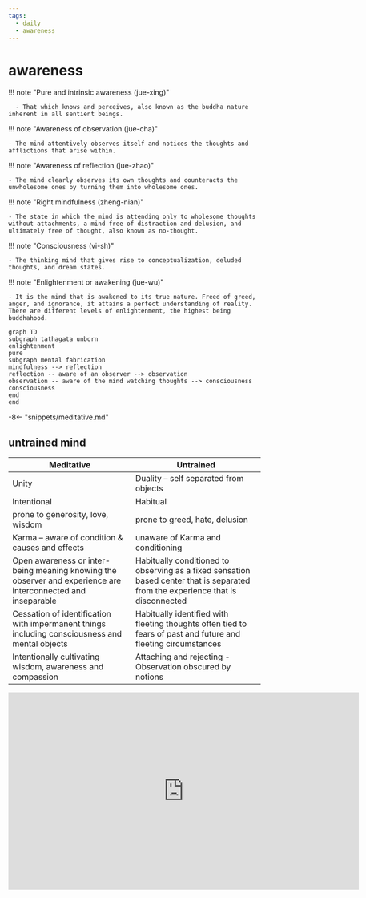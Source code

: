 ```yaml
---
tags:
  - daily 
  - awareness
---
```

# awareness

!!! note "Pure and intrinsic awareness (jue-xing)"

      - That which knows and perceives, also known as the buddha nature inherent in all sentient beings.

!!! note "Awareness of observation (jue-cha)"

    - The mind attentively observes itself and notices the thoughts and afflictions that arise within.

!!! note "Awareness of reflection (jue-zhao)"

    - The mind clearly observes its own thoughts and counteracts the unwholesome ones by turning them into wholesome ones.

!!! note "Right mindfulness (zheng-nian)"

    - The state in which the mind is attending only to wholesome thoughts without attachments, a mind free of distraction and delusion, and ultimately free of thought, also known as no-thought.

!!! note "Consciousness (vi-sh)"

    - The thinking mind that gives rise to conceptualization, deluded thoughts, and dream states.

!!! note "Enlightenment or awakening (jue-wu)"

    - It is the mind that is awakened to its true nature. Freed of greed, anger, and ignorance, it attains a perfect understanding of reality. There are different levels of enlightenment, the highest being buddhahood.

```mermaid
graph TD
subgraph tathagata unborn
enlightenment
pure
subgraph mental fabrication
mindfulness --> reflection
reflection -- aware of an observer --> observation
observation -- aware of the mind watching thoughts --> consciousness
consciousness
end
end
```

-8<- "snippets/meditative.md"

## untrained mind

| Meditative                                                                                                   | Untrained                                                                                                                        |
|--------------------------------------------------------------------------------------------------------------|----------------------------------------------------------------------------------------------------------------------------------|
| Unity                                                                                                        | Duality – self separated from objects                                                                                            |
| Intentional                                                                                                  | Habitual                                                                                                                         |
| prone to generosity, love, wisdom                                                                            | prone to greed, hate, delusion                                                                                                   |
| Karma – aware of condition & causes and effects                                                              | unaware of Karma and conditioning                                                                                                |
| Open awareness or inter-being meaning knowing the observer and experience are interconnected and inseparable | Habitually conditioned to observing as a fixed sensation based center that is separated from the experience that is disconnected |
| Cessation of identification with impermanent things including consciousness and mental objects               | Habitually identified with fleeting thoughts often tied to fears of past and future and fleeting circumstances                   |
| Intentionally cultivating wisdom, awareness and compassion                                                   | Attaching and rejecting - Observation obscured by notions                                                                        |

<iframe width="700" height="394" src="https://www.youtube.com/embed/nNcFquUuKww" title="Give Up Your Conclusions | Sadhguru" frameborder="0" allow="accelerometer; autoplay; clipboard-write; encrypted-media; gyroscope; picture-in-picture; web-share" allowfullscreen></iframe>
